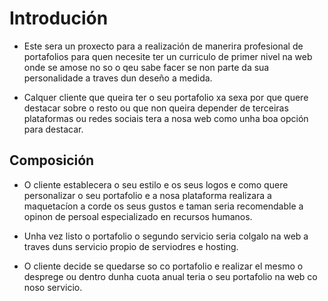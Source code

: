 
# Introdución

- Este sera un proxecto para a realización de manerira profesional de portafolios para quen necesite ter un curriculo de primer nivel na web
onde se amose no so o qeu sabe facer se non parte da sua personalidade a traves dun deseño a medida.

- Calquer cliente que queira ter o seu portafolio xa sexa por que quere destacar sobre o resto ou que non queira depender de terceiras plataformas ou redes sociais tera a nosa web como unha boa opción para destacar.

## Composición

- O cliente establecera o seu estilo e os seus logos e como quere personalizar o seu portafolio e a nosa plataforma realizara a maquetacíon a corde os seus gustos e taman seria recomendable a opinon de persoal especializado en recursos humanos.  

- Unha vez listo o portafolio o segundo servicio seria colgalo na web a traves duns servicio propio de serviodres e hosting.

- O cliente decide se quedarse so co portafolio e realizar el mesmo o desprege ou dentro dunha cuota anual teria o seu portafolio na web co noso servicio.

